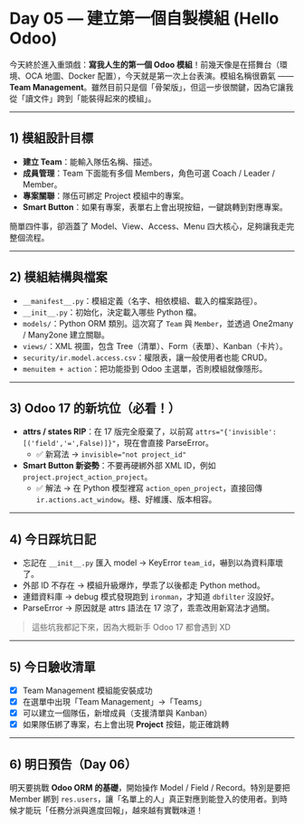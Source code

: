 # Day 05 — 建立第一個自製模組 (Hello Odoo)

今天終於進入重頭戲：**寫我人生的第一個 Odoo 模組**！前幾天像是在搭舞台（環境、OCA 地圖、Docker 配置），今天就是第一次上台表演。模組名稱很霸氣 —— **Team Management**。雖然目前只是個「骨架版」，但這一步很關鍵，因為它讓我從「讀文件」跨到「能裝得起來的模組」。

---

## 1) 模組設計目標

- **建立 Team**：能輸入隊伍名稱、描述。  
- **成員管理**：Team 下面能有多個 Members，角色可選 Coach / Leader / Member。  
- **專案關聯**：隊伍可綁定 Project 模組中的專案。  
- **Smart Button**：如果有專案，表單右上會出現按鈕，一鍵跳轉到對應專案。  

簡單四件事，卻涵蓋了 Model、View、Access、Menu 四大核心，足夠讓我走完整個流程。

---

## 2) 模組結構與檔案

- `__manifest__.py`：模組定義（名字、相依模組、載入的檔案路徑）。  
- `__init__.py`：初始化，決定載入哪些 Python 檔。  
- `models/`：Python ORM 類別。這次寫了 `Team` 與 `Member`，並透過 One2many / Many2one 建立關聯。  
- `views/`：XML 視圖，包含 Tree（清單）、Form（表單）、Kanban（卡片）。  
- `security/ir.model.access.csv`：權限表，讓一般使用者也能 CRUD。  
- `menuitem + action`：把功能掛到 Odoo 主選單，否則模組就像隱形。  

---

## 3) Odoo 17 的新坑位（必看！）

- **attrs / states RIP**：在 17 版完全廢棄了，以前寫 `attrs="{'invisible': [('field','=',False)]}"`，現在會直接 ParseError。  
  - ✅ 新寫法 → `invisible="not project_id"`  
- **Smart Button 新姿勢**：不要再硬綁外部 XML ID，例如 `project.project_action_project`。  
  - ✅ 解法 → 在 Python 模型裡寫 `action_open_project`，直接回傳 `ir.actions.act_window`。穩、好維護、版本相容。  

---

## 4) 今日踩坑日記

- 忘記在 `__init__.py` 匯入 model → KeyError `team_id`，嚇到以為資料庫壞了。  
- 外部 ID 不存在 → 模組升級爆炸，學乖了以後都走 Python method。  
- 連錯資料庫 → debug 模式發現跑到 `ironman`，才知道 `dbfilter` 沒設好。  
- ParseError → 原因就是 attrs 語法在 17 涼了，乖乖改用新寫法才過關。  

> 這些坑我都記下來，因為大概新手 Odoo 17 都會遇到 XD

---

## 5) 今日驗收清單

- [x] Team Management 模組能安裝成功  
- [x] 在選單中出現「Team Management」→「Teams」  
- [x] 可以建立一個隊伍，新增成員（支援清單與 Kanban）  
- [x] 如果隊伍綁了專案，右上會出現 **Project** 按鈕，能正確跳轉  

---

## 6) 明日預告（Day 06）

明天要挑戰 **Odoo ORM 的基礎**，開始操作 Model / Field / Record。特別是要把 Member 綁到 `res.users`，讓「名單上的人」真正對應到能登入的使用者。到時候才能玩「任務分派與進度回報」，越來越有實戰味道！
